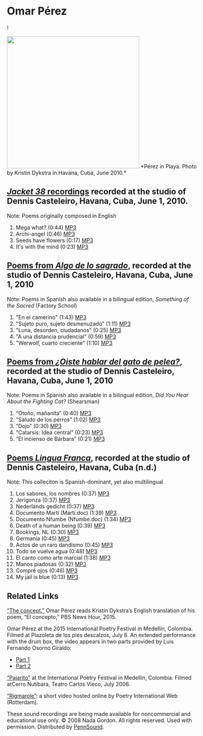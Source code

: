 Omar Pérez
==========

!

<img src="https://jacket2.org/sites/jacket2.org/files/imagecache/wide_main_column/Omar%20in%20Playa%202010%20KDykstra.jpg" width="350" />  
*Pérez in Playa. Photo by Kristin Dykstra in Havana, Cuba, June 2010.*

[*Jacket 38* recordings](http://jacket2.org/commentary/mega-what-%E2%80%94-audio) recorded at the studio of Dennis Casteleiro, Havana, Cuba, June 1, 2010.
----------------------------------------------------------------------------------------------------------------------------------------------------------

Note: Poems originally composed in English

1.  Mega what? (0:44) [MP3](https://media.sas.upenn.edu/jacket2/mp3/Commentaries/Dykstra/Perez-Omar_1_Mega_what_Havana2010.mp3)
2.  Archi-angel (0:46) [MP3](https://media.sas.upenn.edu/jacket2/mp3/Commentaries/Dykstra/Perez-Omar_2_Archi_angel_Havana2010.mp3)
3.  Seeds have flowers (0:17) [MP3](https://media.sas.upenn.edu/jacket2/mp3/Commentaries/Dykstra/Perez-Omar_3_Seeds_have_flowers_Havana2010.mp3)
4.  It's with the mind (0:23) [MP3](https://media.sas.upenn.edu/jacket2/mp3/Commentaries/Dykstra/Perez-Omar_4_Its_with_the_mind_Havana2010.mp3)

[Poems from *Algo de lo sagrado*](http://jacket2.org/commentary/unearthed), recorded at the studio of Dennis Casteleiro, Havana, Cuba, June 1, 2010
---------------------------------------------------------------------------------------------------------------------------------------------------

Note: Poems in Spanish also available in a bilingual edition, *Something of the Sacred* (Factory School)

1.  "En el camerino" (1:43) [MP3](https://media.sas.upenn.edu/pennsound/authors/Perez-Omar/2015/Perez-Omar_1_En-el-camerino_Havanarecordings_2010.mp3)
2.  "Sujeto puro, sujeto desmenuzado" (1:11) [MP3](https://media.sas.upenn.edu/pennsound/authors/Perez-Omar/2015/Perez-Omar_2_Sujeto-puro_%20Havanarecordings_2010.mp3)
3.  "Luna, desorden, ciudadanos" (0:25) [MP3](https://media.sas.upenn.edu/pennsound/authors/Perez-Omar/2015/Perez-Omar_3_Luna_%20Havanarecordings_2010.mp3)
4.  "A una distancia prudencial" (0:59) [MP3](https://media.sas.upenn.edu/pennsound/authors/Perez-Omar/2015/Perez-Omar_4_Una-distancia_%20Havanarecordings_2010.mp3)
5.  "Werwolf, cuarto creciente" (1:10) [MP3](https://media.sas.upenn.edu/pennsound/authors/Perez-Omar/2015/Perez-Omar_5_Werwolf_%20Havanarecordings_2010.mp3)

[Poems from *¿Oiste hablar del gato de pelea?*](http://jacket2.org/commentary/vis-%C3%A0-vis-miau), recorded at the studio of Dennis Casteleiro, Havana, Cuba, June 1, 2010
---------------------------------------------------------------------------------------------------------------------------------------------------------------------------

Note: Poems in Spanish also available in a bilingual edition, *Did You Hear About the Fighting Cat?* (Shearsman)

1.  “Otoño, mañanita” (0:40) [MP3](https://media.sas.upenn.edu/pennsound/authors/Perez-Omar/2010/Perez-Omar_1_Otonyo_Havanarecordings_2010.mp3)
2.  “Saludo de los perros” (1:02) [MP3](https://media.sas.upenn.edu/pennsound/authors/Perez-Omar/2010/Perez-Omar_2_Saludo_Havanarecordings_2010.mp3)
3.  “Dojo” (0:30) [MP3](https://media.sas.upenn.edu/pennsound/authors/Perez-Omar/2010/Perez-Omar_3_Dojo_Havanarecordings_2010.mp3)
4.  “Catarsis: Idea central” (0:23) [MP3](https://media.sas.upenn.edu/pennsound/authors/Perez-Omar/2010/Perez-Omar_4_Catarsis_Havanarecordings_2010.mp3)
5.  “El incienso de Bárbara” (0:21) [MP3](https://media.sas.upenn.edu/pennsound/authors/Perez-Omar/2010/Perez-Omar_5_Incienso_Havanarecordings_2010.mp3)

[Poems *Lingua Franca*](http://jacket2.org/commentary/xeno-audio), recorded at the studio of Dennis Casteleiro, Havana, Cuba (n.d.)
-----------------------------------------------------------------------------------------------------------------------------------

Note: This colleciton is Spanish-dominant, yet also multilingual

1.  Los sabores, los nombres (0:37) [MP3](https://media.sas.upenn.edu/pennsound/authors/Perez-Omar/2009/Perez-Omar_01_Sabores_Havana_2009.mp3)
2.  Jerigonza (0:37) [MP3](https://media.sas.upenn.edu/pennsound/authors/Perez-Omar/2009/Perez-Omar_02_Jerigonza_Havana_2009.mp3%3EMP3%3C/a%3E%3C/li%3E%0A%3Cli%3E%20Nederlands%20gedicht%20(0:37)%20%3Ca%20href=)
3.  Nederlands gedicht (0:37) [MP3](https://media.sas.upenn.edu/pennsound/authors/Perez-Omar/2009/Perez-Omar_03_Nederlands_Havana_2009.mp3)
4.  Documento Martí (Martí.doc) (1:39) [MP3](https://media.sas.upenn.edu/pennsound/authors/Perez-Omar/2009/Perez-Omar_04_Marti_Havana_2009.mp3)
5.  Documento Nfumbe (Nfumbe.doc) (1:34) [MP3](https://media.sas.upenn.edu/pennsound/authors/Perez-Omar/2009/Perez-Omar_05_Nfumbe%20_Havana_2009.mp3)
6.  Death of a human being (0:39) [MP3](https://media.sas.upenn.edu/pennsound/authors/Perez-Omar/2009/Perez-Omar_06_Death_Havana_2009.mp3)
7.  Bookings, NL (0:30) [MP3](https://media.sas.upenn.edu/pennsound/authors/Perez-Omar/2009/Perez-Omar_07_Bookings_Havana_2009.mp3)
8.  Germanía (0:45) [MP3](https://media.sas.upenn.edu/pennsound/authors/Perez-Omar/2009/Perez-Omar_08_Germania_Havana_2009.mp3)
9.  Actos de un raro dandismo (0:45) [MP3](https://media.sas.upenn.edu/pennsound/authors/Perez-Omar/2009/Perez-Omar_09_Actos_Havana_2009.mp3)
10. Todo se vuelve agua (0:48) [MP3](https://media.sas.upenn.edu/pennsound/authors/Perez-Omar/2009/Perez-Omar_10_Todo_Havana_2009.mp3)
11. El canto como arte marcial (1:38) [MP3](https://media.sas.upenn.edu/pennsound/authors/Perez-Omar/2009/Perez-Omar_11_Canto_Havana_2009.mp3)
12. Manos piadosas (0:32) [MP3](https://media.sas.upenn.edu/pennsound/authors/Perez-Omar/2009/Perez-Omar_12_Manos_Havana_2009.mp3)
13. Compré ojos (0:46) [MP3](https://media.sas.upenn.edu/pennsound/authors/Perez-Omar/2009/Perez-Omar_13_Compre_Havana_2009.mp3)
14. My jail is blue (0:13) [MP3](https://media.sas.upenn.edu/pennsound/authors/Perez-Omar/2009/Perez-Omar_14_My-jail_Havana_2009.mp3)

Related Links
-------------

[“The concept.”](https://www.youtube.com/watch?v=KOPFvv1K6n0) Omar Pérez reads Kristin Dykstra’s English translation of his poem, “El concepto,” PBS News Hour, 2015.

Omar Pérez at the 2015 International Poetry Festival in Medellín, Colombia. Filmed at Plazoleta de los pies descalzos, July 8. An extended performance with the drum box, the video appears in two parts provided by Luis Fernando Osorno Giraldo:

-   [Part 1](https://www.youtube.com/watch?v=ymHJWV3M3wg)
-   [Part 2](https://www.youtube.com/watch?v=6ayd6OfNob4)

[“Pajarito”](https://www.youtube.com/watch?v=FeADdqISFjU) at the International Poetry Festival in Medellín, Colombia. Filmed atCerro Nutibara, Teatro Carlos Vieco, July 2006.

[“Rigmarole”](http://www.poetryinternationalweb.net/pi/site/poem/item/22132/auto/0/RIGMAROLE): a short video hosted online by Poetry International Web (Rotterdam).

These sound recordings are being made available for noncommercial and educational use only.
© 2008 Nada Gordon. All rights reserved. Used with permission. Distributed by [PennSound](http://writing.upenn.edu/pennsound/index.html).
